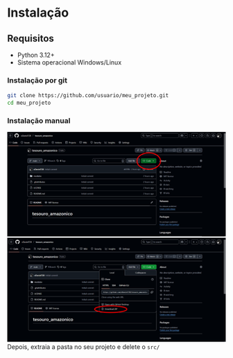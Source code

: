# Instalação

## Requisitos
- Python 3.12+
- Sistema operacional Windows/Linux

### Instalação por git
```bash
git clone https://github.com/usuario/meu_projeto.git
cd meu_projeto
```
### Instalação manual
![step1](images/step1.png)
![step2](images/step2.png)
Depois, extraia a pasta no seu projeto e delete o `src/`